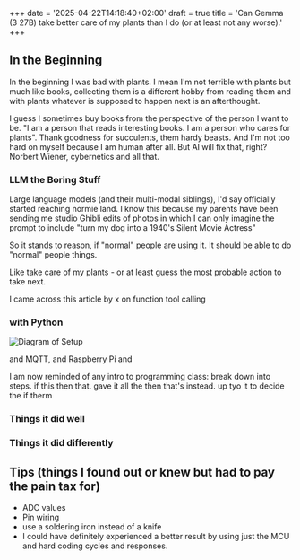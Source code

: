 +++
date = '2025-04-22T14:18:40+02:00'
draft = true
title = 'Can Gemma (3 27B) take better care of my plants than I do (or at least not any worse).'
+++

## In the Beginning

In the beginning I was bad with plants. I mean I'm not terrible with plants but much like books, collecting them is a different hobby from reading them and with plants whatever is supposed to happen next is an afterthought. 

I guess I sometimes buy books from the perspective of the person I want to be. "I am a person that reads interesting books. I am a person who cares for plants". Thank goodness for succulents, them hardy beasts. And I'm not too hard on myself because I am human after all. But AI will fix that, right? Norbert Wiener, cybernetics and all that. 

### LLM the Boring Stuff

Large language models (and their multi-modal siblings), I'd say officially started reaching normie land. I know this because my parents have been sending me studio Ghibli edits of photos in which I can only imagine the prompt to include "turn my dog into a 1940's Silent Movie Actress"

So it stands to reason, if "normal" people are using it. It should be able to do "normal" people things.

Like take care of my plants - or at least guess the most probable action to take next.

I came across this article by x on function tool calling  
### with Python

![Diagram of Setup](/images/diagram_plan.png)

and MQTT, and Raspberry Pi and 

I am now reminded of any intro to programming class: break down into steps. if this then that. gave it  all the then that's instead. up tyo it to decide the if therm

### Things it did well

### Things it did differently



## Tips (things I found out or knew but had to pay the pain tax for)

- ADC values
- Pin wiring
- use a soldering iron instead of a knife
- I could have definitely experienced a better result by using just the MCU and hard coding cycles and responses. 
